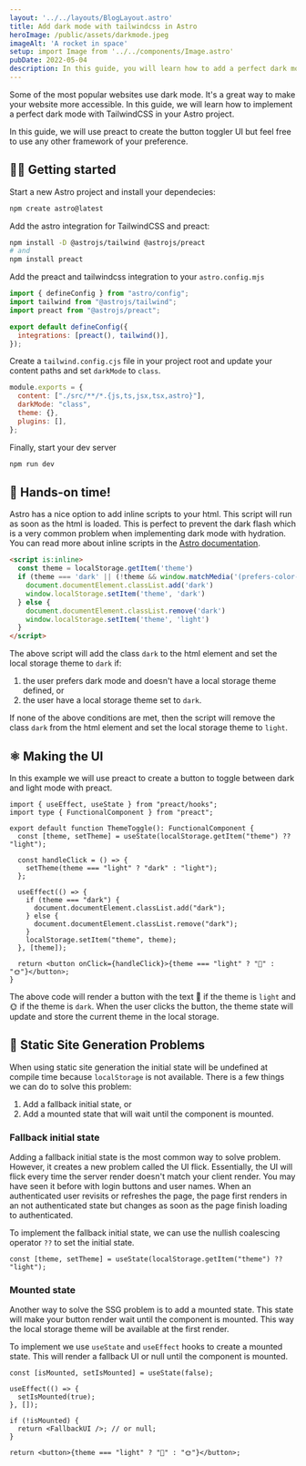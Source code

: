 ```yaml
---
layout: '../../layouts/BlogLayout.astro'
title: Add dark mode with tailwindcss in Astro
heroImage: /public/assets/darkmode.jpeg
imageAlt: 'A rocket in space'
setup: import Image from '../../components/Image.astro'
pubDate: 2022-05-04
description: In this guide, you will learn how to add a perfect dark mode to your Astro project 🚀 using TailwindCSS.
---
```


Some of the most popular websites use dark mode. It's a great way to make your
website more accessible. In this guide, we will learn how to implement a perfect
dark mode with TailwindCSS in your Astro project.

In this guide, we will use preact to create the button toggler UI but feel free
to use any other framework of your preference.

## 🧑‍💻 Getting started

Start a new Astro project and install your dependecies:

```bash
npm create astro@latest
```

Add the astro integration for TailwindCSS and preact:

```bash
npm install -D @astrojs/tailwind @astrojs/preact
# and
npm install preact
```

Add the preact and tailwindcss integration to your `astro.config.mjs`

```js
import { defineConfig } from "astro/config";
import tailwind from "@astrojs/tailwind";
import preact from "@astrojs/preact";

export default defineConfig({
  integrations: [preact(), tailwind()],
});
```

Create a `tailwind.config.cjs` file in your project root and update your content
paths and set `darkMode` to `class`.

```js
module.exports = {
  content: ["./src/**/*.{js,ts,jsx,tsx,astro}"],
  darkMode: "class",
  theme: {},
  plugins: [],
};
```

Finally, start your dev server

```bash
npm run dev
```

## 🚀 Hands-on time!

Astro has a nice option to add inline scripts to your html. This script will run
as soon as the html is loaded. This is perfect to prevent the dark flash which
is a very common problem when implementing dark mode with hydration. You can
read more about inline scripts in the
[Astro documentation](https://docs.astro.build/en/reference/directives-reference/#isinline).

```html
<script is:inline>
  const theme = localStorage.getItem('theme')
  if (theme === 'dark' || (!theme && window.matchMedia('(prefers-color-scheme: dark)').matches)) {
    document.documentElement.classList.add('dark')
    window.localStorage.setItem('theme', 'dark')
  } else {
    document.documentElement.classList.remove('dark')
    window.localStorage.setItem('theme', 'light')
  }
</script>
```

The above script will add the class `dark` to the html element and set the local
storage theme to `dark` if:

1. the user prefers dark mode and doesn't have a local storage theme defined, or
2. the user have a local storage theme set to `dark`.

If none of the above conditions are met, then the script will remove the class
`dark` from the html element and set the local storage theme to `light`.

## ⚛️ Making the UI

In this example we will use preact to create a button to toggle between dark and
light mode with preact.

```tsx
import { useEffect, useState } from "preact/hooks";
import type { FunctionalComponent } from "preact";

export default function ThemeToggle(): FunctionalComponent {
  const [theme, setTheme] = useState(localStorage.getItem("theme") ?? "light");

  const handleClick = () => {
    setTheme(theme === "light" ? "dark" : "light");
  };

  useEffect(() => {
    if (theme === "dark") {
      document.documentElement.classList.add("dark");
    } else {
      document.documentElement.classList.remove("dark");
    }
    localStorage.setItem("theme", theme);
  }, [theme]);

  return <button onClick={handleClick}>{theme === "light" ? "🌙" : "🌞"}</button>;
}
```

The above code will render a button with the text 🌙 if the theme is `light` and
🌞 if the theme is `dark`. When the user clicks the button, the theme state will
update and store the current theme in the local storage.

## 🚫 Static Site Generation Problems

When using static site generation the initial state will be undefined at compile
time because `localStorage` is not available. There is a few things we can do to
solve this problem:

1. Add a fallback initial state, or
2. Add a mounted state that will wait until the component is mounted.

### Fallback initial state

Adding a fallback initial state is the most common way to solve problem.
However, it creates a new problem called the UI flick. Essentially, the UI will
flick every time the server render doesn't match your client render. You may
have seen it before with login buttons and user names. When an authenticated
user revisits or refreshes the page, the page first renders in an not
authenticated state but changes as soon as the page finish loading to
authenticated.

To implement the fallback initial state, we can use the nullish coalescing
operator `??` to set the initial state.

```tsx
const [theme, setTheme] = useState(localStorage.getItem("theme") ?? "light");
```

### Mounted state

Another way to solve the SSG problem is to add a mounted state. This state will
make your button render wait until the component is mounted. This way the local
storage theme will be available at the first render.

To implement we use `useState` and `useEffect` hooks to create a mounted state.
This will render a fallback UI or null until the component is mounted.

```tsx
const [isMounted, setIsMounted] = useState(false);

useEffect(() => {
  setIsMounted(true);
}, []);

if (!isMounted) {
  return <FallbackUI />; // or null;
}

return <button>{theme === "light" ? "🌙" : "🌞"}</button>;
```
